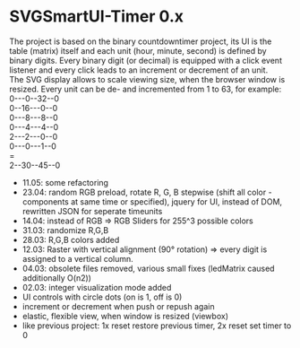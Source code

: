 # SVGSmartUI-Timer 0.x


The project is based on the binary countdowntimer project, its UI is the table (matrix) itself and each unit (hour, minute, second) is defined by binary digits. Every binary digit (or decimal) is equipped with a click event listener and every click leads to an increment or decrement of an unit.   
The SVG display allows to scale viewing size, when the browser window is resized.
Every unit can be de- and incremented from 1 to 63, for example:<br />
 0---0--32--0<br />
 0--16---0--0<br />
 0---8---8--0<br />
 0---4---4--0<br />
 2---2---0--0<br />
 0---0---1--0<br />=<br /> 
 2--30--45--0

+ 11.05: some refactoring
+ 23.04: random RGB preload, rotate R, G, B stepwise (shift all color - components at same time or specified), 
jquery for UI, instead of DOM, 
rewritten JSON for seperate timeunits 
+ 14.04: instead of RGB => RGB Sliders for 255^3 possible colors
+ 31.03: randomize R,G,B
+ 28.03: R,G,B colors added 
+ 12.03: Raster with vertical alignment (90° rotation) => every digit is assigned to a vertical column.
+ 04.03: obsolete files removed, various small fixes (ledMatrix caused additionally O(n2))
+ 02.03: integer visualization mode added
+ UI controls with circle dots (on is 1, off is 0)
+ increment or decrement when push or repush again
+ elastic, flexible view, when window is resized (viewbox)
+ like previous project: 1x reset restore previous timer, 2x reset set timer to 0
